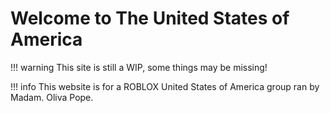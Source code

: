 # Welcome to The United States of America

!!! warning
	This site is still a WIP, some things may be missing!

!!! info
	This website is for a ROBLOX United States of America group ran by Madam. Oliva Pope.

